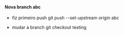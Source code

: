 #### Nova branch abc

* fiz primeiro push
git push --set-upstream origin abc

* mudar a branch
git checkout testing